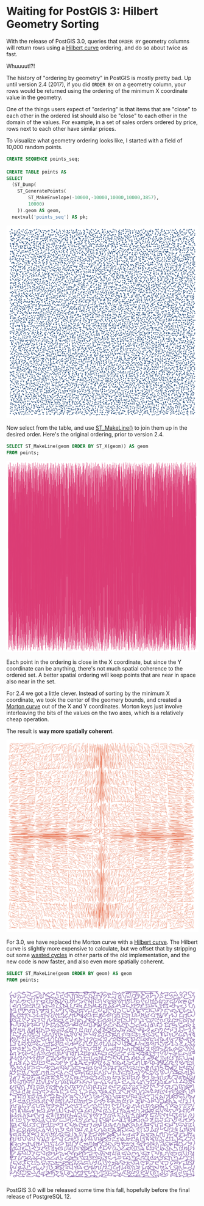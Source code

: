 # Waiting for PostGIS 3: Hilbert Geometry Sorting

With the release of PostGIS 3.0, queries that `ORDER BY` geometry columns will return rows using a [Hilbert curve](https://en.wikipedia.org/wiki/Hilbert_curve) ordering, and do so about twice as fast.

Whuuuut!?!

The history of "ordering by geometry" in PostGIS is mostly pretty bad. Up until version 2.4 (2017), if you did `ORDER BY` on a geometry column, your rows would be returned using the ordering of the minimum X coordinate value in the geometry. 

One of the things users expect of "ordering" is that items that are "close" to each other in the ordered list should also be "close" to each other in the domain of the values. For example, in a set of sales orders ordered by price, rows next to each other have similar prices.

To visualize what geometry ordering looks like, I started with a field of 10,000 random points.

```sql
CREATE SEQUENCE points_seq;

CREATE TABLE points AS
SELECT 
  (ST_Dump(
    ST_GeneratePoints(
        ST_MakeEnvelope(-10000,-10000,10000,10000,3857),
        10000)
    )).geom AS geom,
  nextval('points_seq') AS pk;
```

![Ten thousand random points](img/pts.png "10,000 Random Points")

Now select from the table, and use [ST_MakeLine()](https://postgis.net/docs/ST_MakeLine.html) to join them up in the desired order. Here's the original ordering, prior to version 2.4.

```sql
SELECT ST_MakeLine(geom ORDER BY ST_X(geom)) AS geom
FROM points;
```

![Random Points in XMin Order](img/xmin.png)

Each point in the ordering is close in the X coordinate, but since the Y coordinate can be anything, there's not much spatial coherence to the ordered set. A better spatial ordering will keep points that are near in space also near in the set.

For 2.4 we got a little clever. Instead of sorting by the minimum X coordinate, we took the center of the geomery bounds, and created a [Morton curve](https://en.wikipedia.org/wiki/Z-order_curve) out of the X and Y coordinates. Morton keys just involve interleaving the bits of the values on the two axes, which is a relatively cheap operation. 

The result is **way more spatially coherent**.

![Random Points in Morton Order](img/morton.png)

For 3.0, we have replaced the Morton curve with a [Hilbert curve](https://en.wikipedia.org/wiki/Hilbert_curve). The Hilbert curve is slightly more expensive to calculate, but we offset that by stripping out some [wasted cycles](https://trac.osgeo.org/postgis/ticket/3883) in other parts of the old implementation, and the new code is now faster, and also even more spatially coherent.

```sql
SELECT ST_MakeLine(geom ORDER BY geom) AS geom
FROM points;
```

![Random Points in Hilbert Order](img/hilbert.png)

PostGIS 3.0 will be released some time this fall, hopefully before the final release of PostgreSQL 12.
